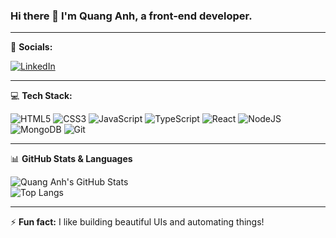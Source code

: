 ### Hi there 👋 I'm Quang Anh, a front-end developer.

---

🔗 **Socials:**

[![LinkedIn](https://img.shields.io/badge/LinkedIn-0077B5.svg?logo=linkedin&logoColor=white)](https://www.linkedin.com/in/quang-anh-nguyen-bab028181/)

---

💻 **Tech Stack:**

![HTML5](https://img.shields.io/badge/HTML5-e34c26?style=for-the-badge&logo=html5&logoColor=white)
![CSS3](https://img.shields.io/badge/CSS3-1572b6?style=for-the-badge&logo=css3&logoColor=white)
![JavaScript](https://img.shields.io/badge/JavaScript-f7df1e?style=for-the-badge&logo=javascript&logoColor=black)
![TypeScript](https://img.shields.io/badge/TypeScript-3178C6?style=for-the-badge&logo=typescript&logoColor=white)
![React](https://img.shields.io/badge/React-20232a?style=for-the-badge&logo=react&logoColor=61dafb)
![NodeJS](https://img.shields.io/badge/Node.js-339933?style=for-the-badge&logo=nodedotjs&logoColor=white)
![MongoDB](https://img.shields.io/badge/MongoDB-4ea94b?style=for-the-badge&logo=mongodb&logoColor=white)
![Git](https://img.shields.io/badge/Git-f05032?style=for-the-badge&logo=git&logoColor=white)

---

📊 **GitHub Stats & Languages**

![Quang Anh's GitHub Stats](https://github-readme-stats.vercel.app/api?username=nqa141019&show_icons=true&theme=radical)  
![Top Langs](https://github-readme-stats.vercel.app/api/top-langs/?username=nqa141019&layout=compact&theme=radical)

---

⚡ **Fun fact:** I like building beautiful UIs and automating things!
